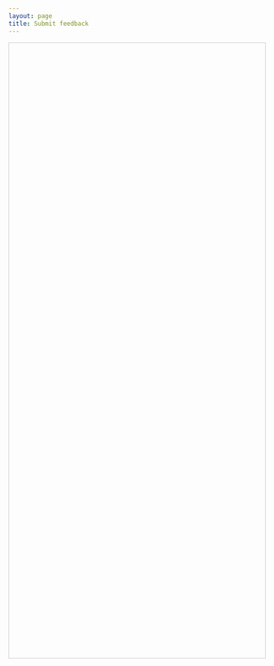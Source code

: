 ```yaml
---
layout: page
title: Submit feedback
---
```


<script src="https://static.airtable.com/js/embed/embed_snippet_v1.js"></script>
<iframe id="iframe" class="airtable-embed airtable-dynamic-height" frameborder="0" onmousewheel="" width="100%" height="1210" style="background: transparent; border: 1px solid #ccc;"></iframe>

<script>
$(document).ready(function () {
  const urlParams = new URLSearchParams(window.location.search);
  $('#iframe').attr('src', `https://airtable.com/embed/shrMl37apdSodraGJ?backgroundColor=green&prefill_Location=${urlParams.get('state')}`);
});
</script>
